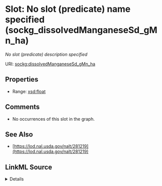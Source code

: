 

# Slot: No slot (predicate) name specified (sockg_dissolvedManganeseSd_gMn_ha)


_No slot (predicate) description specified_







URI: [sockg:dissolvedManganeseSd_gMn_ha](https://idir.uta.edu/sockg-ontology/docs/dissolvedManganeseSd_gMn_ha)



<!-- no inheritance hierarchy -->








## Properties

* Range: [xsd:float](http://www.w3.org/2001/XMLSchema#float)





## Comments

* No occurrences of this slot in the graph.

## See Also

* [https://lod.nal.usda.gov/nalt/281219](https://lod.nal.usda.gov/nalt/281219)



## LinkML Source

<details>

```yaml
name: sockg_dissolvedManganeseSd_gMn_ha
description: No slot (predicate) description specified
title: No slot (predicate) name specified
comments:
- No occurrences of this slot in the graph.
from_schema: soc-kg
see_also:
- https://lod.nal.usda.gov/nalt/281219
rank: 1000
domain: sockg_WaterQualityArea
slot_uri: sockg:dissolvedManganeseSd_gMn_ha
alias: sockg_dissolvedManganeseSd_gMn_ha
range: float

```
</details>